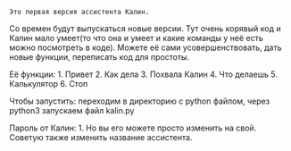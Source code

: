 	Это первая версия ассистента Калин.
Со времен будут выпускаться новые версии. Тут очень корявый код и Калин мало умеет(то что она и умеет и какие команды у неё есть можно посмотреть в коде).
Можете её сами усовершенствовать, дать новые функции, переписать код для простоты.


Её функции:
	1. Привет
 	2. Как дела
	3. Похвала Калин
	4. Что делаешь
	5. Калькулятор
	6. Стоп



Чтобы запустить: переходим в директорию с python файлом, через python3 запускаем файл kalin.py



Пароль от Калин: 1. Но вы его можете просто изменить на свой. Советую также изменить название ассистента.
